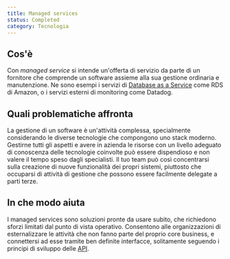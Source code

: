 ```yaml
---
title: Managed services
status: Completed
category: Tecnologia
---
```


## Cos'è

Con _managed service_ si intende un'offerta di servizio da parte di un fornitore che comprende un software assieme alla sua gestione ordinaria e manutenzione. Ne sono esempi i servizi di [Database as a Service](/database-as-a-service/) come RDS di Amazon, o i servizi esterni di monitoring come Datadog.

## Quali problematiche affronta

La gestione di un software è un'attività complessa, specialmente considerando le diverse tecnologie che compongono uno stack moderno. Gestirne tutti gli aspetti e avere in azienda le risorse con un livello adeguato di conoscenza delle tecnologie coinvolte può essere dispendioso e non valere il tempo speso dagli specialisti. Il tuo team può così concentrarsi sulla creazione di nuove funzionalità dei propri sistemi, piuttosto che occuparsi di attività di gestione che possono essere facilmente delegate a parti terze.

## In che modo aiuta

I managed services sono soluzioni pronte da usare subito, che richiedono sforzi limitati dal punto di vista operativo. Consentono alle organizzazioni di esternalizzare le attività che non fanno parte del proprio core business, e connettersi ad esse tramite ben definite interfacce, solitamente seguendo i principi di sviluppo delle [API](/application-programming-interface/).
